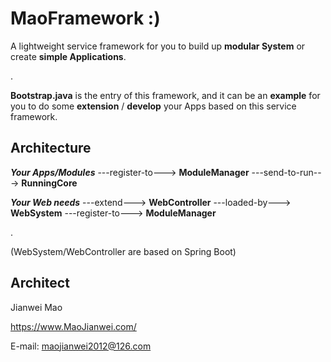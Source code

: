 # MaoFramework :)
A lightweight service framework for you to build up **modular System** or create **simple Applications**.

.

**Bootstrap.java** is the entry of this framework, and it can be an **example** for you to do some **extension** / **develop** your Apps based on this service framework.

## Architecture

***Your Apps/Modules*** ---register-to---> **ModuleManager** ---send-to-run---> **RunningCore**

***Your Web needs*** ---extend---> **WebController** ---loaded-by---> **WebSystem** ---register-to---> **ModuleManager**

.

(WebSystem/WebController are based on Spring Boot)


## Architect

Jianwei Mao

https://www.MaoJianwei.com/

E-mail: maojianwei2012@126.com
